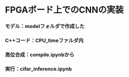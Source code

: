 # FPGAボード上でのCNNの実装
### モデル：modelフォルダで作成した
### C++コード：CPU_timeファルダ内
### 高位合成：compile.ipynbから
### 実行：cifar_inference.ipynb
